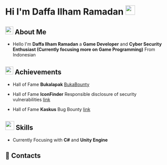 # Hi I'm Daffa Ilham Ramadan <img src="https://media.giphy.com/media/hvRJCLFzcasrR4ia7z/giphy.gif" width="30px">

## <img src="https://media2.giphy.com/media/5eLDrEaRGHegx2FeF2/giphy.gif?cid=790b761107d855b8fedbe95eb7865e585ac6864f9dde3703&rid=giphy.gif&ct=s" width="25px">  About Me
- Hello I'm **Daffa Ilham Ramadan** a **Game Developer** and **Cyber Security Enthusiast (Currently focusing more on Game Programming)** From Indonesian


## <img src="https://media3.giphy.com/media/kPcMCLzgFuuk3J7nqK/giphy.gif?cid=790b7611a054d7debbc0fb2af50a12f15004d76f515a683e&rid=giphy.gif&ct=s" width="25px"> Achievements
- Hall of Fame **Bukalapak** [BukaBounty](https://bukalapak.github.io/bukabounty/)

- Hall of Fame **IconFinder** Responsible disclosure of security vulnerabilities [link](https://support.iconfinder.com/en/articles/18178-responsible-disclosure-of-security-vulnerabilities)

- Hall of Fame **Kaskus** Bug Bounty [link](https://bantuan.kaskus.co.id/hc/id/articles/360026355992-Hall-of-Fame)

## <img src="https://media2.giphy.com/media/VdoIFLsMIlwzfKD520/giphy_s.gif?cid=790b76119db2a048cc1630446c164a134cc93967899726fe&rid=giphy_s.gif&ct=s" width="28px"> Skills
- Currently Focusing with **C#** and **Unity Engine**

## 📱 Contacts


